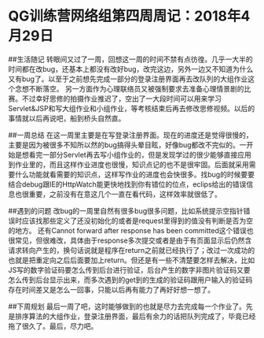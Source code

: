 # QG训练营网络组第四周周记：2018年4月29日
##生活随记
转眼间又过了一周，回想这一周的时间不禁有点彷徨。几乎一大半的时间都在改bug，还基本上都没有改好bug，改完这边，另外一边又不知道为什么又有bug了。以至于之前想先完成一部分的登录注册界面再去改队列的大组作业这个念想不断落空。
另一方面作为心理联络员又被强制要求去准备心理情景剧的比赛。不过幸好思修的拍摄作业推迟了，空出了一大段时间可以用来学习Servlet&JSP和写大组作业和小组作业，等考核结束后再去修改思修视频。以后的事情就以后再说吧，船到桥头自然直。

##一周总结
在这一周里主要是在写登录注册界面。现在的进度还是觉得很慢的，主要是因为被很多不知所以然的bug搞得头晕目眩，好像bug都改不完似的。一开始是想看完一部分Servlet再去写小组作业的，但是发现学过的很少能够直接应用到作业里的，而且这样作业进度也很慢，知识点记的也不是很牢固。后面就采用需要什么功能就看需要的知识点，这样写作业的进度也会快很多。找bug的时候要要结合debug跟IE的HttpWatch能更快地找到你有错位的位点，eclips给出的错误信息也很重要，之前没有在意这几个一直在看代码，这样效率就很低了。

##遇到的问题
改bug的一周里自然有很多bug很多问题，比如系统提示空指针错误时应该找那些定义了还没初始化的或者是request里得到的值没有判断是否为空的地方。
还有Cannot forward after response has been committed这个错误也很常见，但很难改，具体由于response多次提交或者是由于有页面显示后仍然含请求转向产生的，换句话说就是程序在return之前就已经执行了；改过一次成功的也就是把重定向之后后面要加上return。但还是有一些不清楚要怎样去解决，比如JS写的数字验证码要怎么传到后台进行验证，后台产生的数字非图片验证码又要怎么传到后台显示出来，而多次遇到的get到的生成的验证码跟用户输入的验证码存在时间差又是怎么一回事，只能以后再有能力了再好好想一想了。

##下周规划
最后一周了吧，这时能够做到的也就是尽力去完成每一个作业了。先是排序算法的大组作业，登录注册界面，最后有余力的话把队列完成了，毕竟已经拖了很久了。最后，尽力吧。